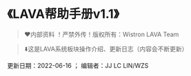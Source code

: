 # **《LAVA帮助手册v1.1》**

> ❤️内部资料 ！严禁外传！版权所有：Wistron LAVA Team 


> ⬇️这是LAVA系统板块操作介绍、更新日志（内容会不断更新）


更新日期：2022-06-16 ； 编辑者：JJ LC LIN/WZS
